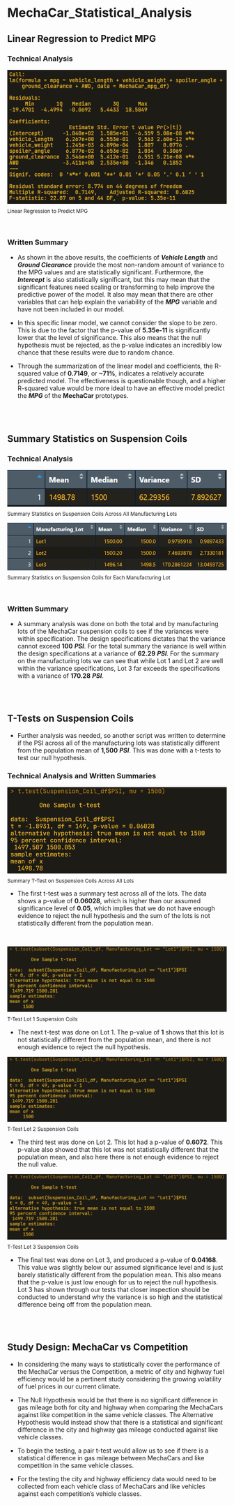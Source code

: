 # MechaCar_Statistical_Analysis


## Linear Regression to Predict MPG

### Technical Analysis

![Linear Regression to Predict MPG](Resources/LR_to_predict_MPG.png "Linear Regression to Predict MPG")
<br>
<sub>Linear Regression to Predict MPG</sub>

<br>

### Written Summary

- As shown in the above results, the coefficients of ***Vehicle Length*** and ***Ground Clearance*** provide the most non-random amount of variance to the MPG values and are statistically significant. Furthermore, the ***Intercept*** is also statistically significant, but this may mean that the significant features need scaling or transforming to help improve the predictive power of the model. It also may mean that there are other variables that can help explain the variability of the ***MPG*** variable and have not been included in our model.

- In this specific linear model, we cannot consider the slope to be zero. This is due to the factor that the p-value of **5.35e-11** is significantly lower that the level of significance. This also means that the null hypothesis must be rejected, as the p-value indicates an incredibly low chance that these results were due to random chance.

- Through the summarization of the linear model and coefficients, the R-squared value of **0.7149**, or **~71%**, indicates a relatively accurate predicted model. The effectiveness is questionable though, and a higher R-squared value would be more ideal to have an effective model predict the ***MPG*** of the **MechaCar** prototypes.

<br>
<br>

## Summary Statistics on Suspension Coils

### Technical Analysis

![Summary Statistics on Suspension Coils Across All Manufacturing Lots](Resources/Total_Summary_SC.png "Summary Statistics on Suspension Coils Across All Manufacturing Lots")
<br>
<sub>Summary Statistics on Suspension Coils Across All Manufacturing Lots</sub>


![Summary Statistics on Suspension Coils For Each Manufacturing Lot](Resources/Lot_Summary_SC.png "Summary Statistics on Suspension Coils For Each Manufacturing Lot")
<br>
<sub>Summary Statistics on Suspension Coils for Each Manufacturing Lot</sub>

<br>

### Written Summary

- A summary analysis was done on both the total and by manufacturing lots of the MechaCar suspension coils to see if the variances were within specification. The design specifications dictates that the variance cannot exceed **100** ***PSI***. For the total summary the variance is well within the design specifications at a variance of **62.29** ***PSI***. For the summary on the manufacturing lots we can see that while Lot 1 and Lot 2 are well within the variance specifications, Lot 3 far exceeds the specifications with a variance of **170.28** ***PSI***.

<br>
<br>

## T-Tests on Suspension Coils

- Further analysis was needed, so another script was written to determine if the PSI across all of the manufacturing lots was statistically different from the population mean of **1,500** ***PSI***. This was done with a t-tests to test our null hypothesis.


### Technical Analysis and Written Summaries

![Summary T-Tests of Suspension Coils Across All Lots](Resources/T-test_Total_Lots.png "Summary T-Test of Suspension Coils Across All Lots")
<br>
<sub>Summary T-Test on Suspension Coils Across All Lots</sub>

- The first t-test was a summary test across all of the lots. The data shows a p-value of **0.06028**, which is higher than our assumed significance level of **0.05**, which implies that we do not have enough evidence to reject the null hypothesis and the sum of the lots is not statistically different from the population mean.

<br>

![T-Test Lot 1 Suspension Coils](Resources/T-Test_Lot1.png "T-Test Lot 1 Suspension Coils")
<br>
<sub>T-Test Lot 1 Suspension Coils</sub>

- The next t-test was done on Lot 1. The p-value of **1** shows that this lot is not statistically different from the population mean, and there is not enough evidence to reject the null hypothesis.


![T-Test Lot 2 Suspension Coils](Resources/T-Test_Lot1.png "T-Test Lot 2 Suspension Coils")
<br>
<sub>T-Test Lot 2 Suspension Coils</end>

- The third test was done on Lot 2. This lot had a p-value of **0.6072**. This p-value also showed that this lot was not statistically different that the population mean, and also here there is not enough evidence to reject the null value.


![T-Test Lot 3 Suspension Coils](Resources/T-Test_Lot1.png "T-Test Lot 3 Suspension Coils")
<sub>T-Test Lot 3 Suspension Coils</sub>

- The final test was done on Lot 3, and produced a p-value of **0.04168**. This value was slightly below our assumed significance level and is just barely statistically different from the population mean. This also means that the p-value is just low enough for us to reject the null hypothesis. Lot 3 has shown through our tests that closer inspection should be conducted to understand why the variance is so high and the statistical difference being off from the population mean.

<br>
<br>

## Study Design: MechaCar vs Competition

- In considering the many ways to statistically cover the performance of the MechaCar versus the Competition, a metric of city and highway fuel efficiency would be a pertinent study considering the growing volatility of fuel prices in our current climate.

- The Null Hypothesis would be that there is no significant difference in gas mileage both for city and highway when comparing the MechaCars against like competition in the same vehicle classes.
The Alternative Hypothesis would instead show that there is a statistical and significant difference in the city and highway gas mileage conducted against like vehicle classes.

- To begin the testing, a pair t-test would allow us to see if there is a statistical difference in gas mileage between MechaCars and like competition in the same vehicle classes.

- For the testing the city and highway efficiency data would need to be collected from each vehicle class of MechaCars and like vehicles against each competition’s vehicle classes.
